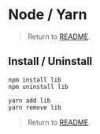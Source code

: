 # Node / Yarn

> Return to [README](README.md).

## Install / Uninstall

```shell
npm install lib
npm uninstall lib
```

```shell
yarn add lib
yarn remove lib
```

> Return to [README](README.md).
